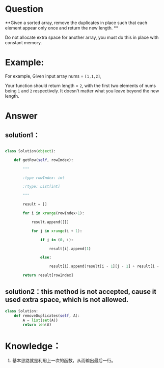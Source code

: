 # Question

**Given a sorted array, remove the duplicates in place such that each element appear only once and return the new length.**

Do not allocate extra space for another array, you must do this in place with constant memory.

# Example:

For example,
Given input array nums = `[1,1,2]`,

Your function should return length = `2`, with the first two elements of nums being `1` and `2` respectively. It doesn't matter what you leave beyond the new length.

# Answer

## solution1：

```python

class Solution(object):

    def getRow(self, rowIndex):

        """

        :type rowIndex: int

        :rtype: List[int]

        """

        result = []

        for i in xrange(rowIndex+1):

            result.append([])

            for j in xrange(i + 1):

                if j in (0, i):

                    result[i].append(1)

                else:

                    result[i].append(result[i - 1][j - 1] + result[i - 1][j])

        return result[rowIndex]

```

## solution2：this method is not accepted, cause it used extra space, which is not allowed.

```python
class Solution:
    def removeDuplicates(self, A):
        A = list(set(A))
        return len(A)
```

# Knowledge：

1. 基本思路就是利用上一次的函数，从而输出最后一行。

